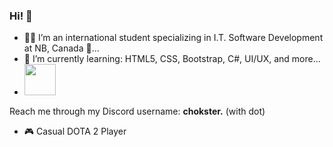 ### Hi! 👋

- 🧑‍💻 I’m an international student specializing in I.T. Software Development at NB, Canada 🍁...
- 🌱 I’m currently learning: HTML5, CSS, Bootstrap, C#, UI/UX, and more...
- <img src="https://user-images.githubusercontent.com/74038190/235294015-47144047-25ab-417c-af1b-6746820a20ff.gif" width="50">
 Reach me through my Discord username: <b>chokster.</b> (with dot)
- 🎮 Casual DOTA 2 Player

